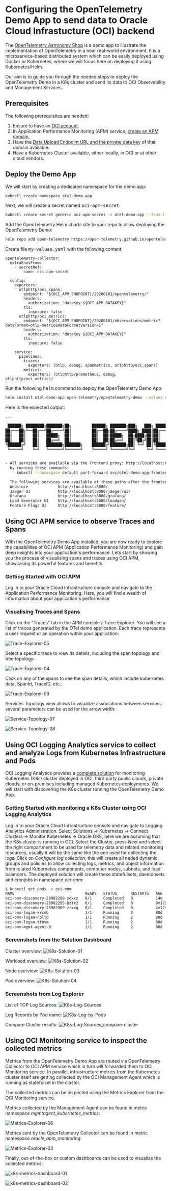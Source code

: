 # Configuring the OpenTelemetry Demo App to send data to Oracle Cloud Infrastucture (OCI) backend

The [OpenTelemetry Astronomy Shop](https://github.com/open-telemetry/opentelemetry-demo) is a demo app to illustrate the implementation of OpenTelemetry in a near real-world environment. It is a microservice-based distributed system which can be easily deployed using Docker or Kubernetes, where we will focus here on deploying it using Kubernetes/Helm.

Our aim is to guide you through the needed steps to deploy the OpenTelemetry Demo in a K8s cluster and send its data to OCI Observability and Management Services.

## Prerequisites
The following prerequisites are needed:
1. Ensure to have an [OCI account](https://signup.cloud.oracle.com).
2. In Application Performance Monitoring (APM) service, [create an APM domain.](https://docs.oracle.com/iaas/application-performance-monitoring/doc/create-apm-domain.html)
3. Have the [Data Upload Endpoint URL and the private data key](https://docs.oracle.com/en-us/iaas/application-performance-monitoring/doc/obtain-data-upload-endpoint-and-data-keys.html#GUID-912EA36F-4E58-4954-B9C2-4E9A9BADDAE9) of that domain available.
4. Have a Kubernetes Cluster available, either locally, in OCI or at other cloud vendors.

## Deploy the Demo App
We will start by creating a dedicated namespace for the demo app:
```bash
kubectl create namespace otel-demo-app
```
Next, we will create a secret named <samp>oci-apm-secret</samp>:
```bash
kubectl create secret generic oci-apm-secret -n otel-demo-app --from-literal="OCI_APM_ENDPOINT=<Data Upload Endpoint>" --from-literal="OCI_APM_DATAKEY=<Private Data Key>"
```
Add the OpenTelemetry Helm charts site to your repo to allow deploying the OpenTelemetry Demo:
```bash
helm repo add open-telemetry https://open-telemetry.github.io/opentelemetry-helm-charts
```
Create file <samp>my-values.yaml</samp> with the following content:
```
opentelemetry-collector:
  extraEnvsFrom:
    - secretRef:
        name: oci-apm-secret

  config:
    exporters:
      otlphttp/oci_spans:
        endpoint: "${OCI_APM_ENDPOINT}/20200101/opentelemetry/"
        headers:
          authorization: "dataKey ${OCI_APM_DATAKEY}"
        tls:
          insecure: false
      otlphttp/oci_metrics:
        endpoint: "${OCI_APM_ENDPOINT}/20200101/observations/metric?dataFormat=otlp-metric&dataFormatVersion=1"
        headers:
          authorization: "dataKey ${OCI_APM_DATAKEY}"
        tls:
          insecure: false

    service:
      pipelines:
        traces:
          exporters: [otlp, debug, spanmetrics, otlphttp/oci_spans]
        metrics:
          exporters: [otlphttp/prometheus, debug, otlphttp/oci_metrics]
```
Run the following <samp>helm</samp> command to deploy the OpenTelemetry Demo App:
```bash
helm install otel-demo-app open-telemetry/opentelemetry-demo --values my-values.yaml -n otel-demo-app
```
Here is the expected output:
```bash
...

 ██████╗ ████████╗███████╗██╗         ██████╗ ███████╗███╗   ███╗ ██████╗
██╔═══██╗╚══██╔══╝██╔════╝██║         ██╔══██╗██╔════╝████╗ ████║██╔═══██╗
██║   ██║   ██║   █████╗  ██║         ██║  ██║█████╗  ██╔████╔██║██║   ██║
██║   ██║   ██║   ██╔══╝  ██║         ██║  ██║██╔══╝  ██║╚██╔╝██║██║   ██║
╚██████╔╝   ██║   ███████╗███████╗    ██████╔╝███████╗██║ ╚═╝ ██║╚██████╔╝
 ╚═════╝    ╚═╝   ╚══════╝╚══════╝    ╚═════╝ ╚══════╝╚═╝     ╚═╝ ╚═════╝


- All services are available via the Frontend proxy: http://localhost:8080
  by running these commands:
     kubectl --namespace default port-forward svc/otel-demo-app-frontendproxy 8080:8080

  The following services are available at these paths after the frontendproxy service is exposed with port forwarding:
  Webstore             http://localhost:8080/
  Jaeger UI            http://localhost:8080/jaeger/ui/
  Grafana              http://localhost:8080/grafana/
  Load Generator UI    http://localhost:8080/loadgen/
  Feature Flags UI     http://localhost:8080/feature/    
```

## Using OCI APM service to observe Traces and Spans
With the OpenTelemetry Demo App installed, you are now ready to explore the capabilities of OCI APM (Application Performance Monitoring) and gain deep insights into your application's performance. Lets start by showing you the process of visualising spans and traces using OCI APM, showcasing its powerful features and benefits.

### Getting Started with OCI APM
Log in to your Oracle Cloud Infrastructure console and navigate to the Application Performance Monitoring. Here, you will find a wealth of information about your application's performance

### Visualising Traces and Spans
Click on the "Traces" tab in the APM console / Trace Explorer. You will see a list of traces generated by the OTel demo application. Each trace represents a user request or an operation within your application:

![Trace-Explorer-05](https://github.com/user-attachments/assets/81e98ec3-cac9-4498-9c58-4a204e361dc0)

Select a specific trace to view its details, including the span topology and tree topology:

![Trace-Explorer-04](https://github.com/user-attachments/assets/e864abb7-3db0-4491-8bde-a3a7e7141c30)

Click on any of the spans to see the span details, which include kubernetes data, SpanId, TraceID, etc.:

![Trace-Explorer-03](https://github.com/user-attachments/assets/c6244f5c-c8ba-418b-a5dd-eac696e9cea9)

Services Topology view allows to visualize associations between services, several parameters can be used for the arrow width:

![Service-Topology-07](https://github.com/user-attachments/assets/78e97dde-f569-4e18-b9e2-ebc5c95077f5)

![Service-Topology-08](https://github.com/user-attachments/assets/be3f58ec-7875-4514-a759-36e8297e2488)

## Using OCI Logging Analytics service to collect and analyze Logs from Kubernetes Infrastructure and Pods
OCI Logging Analytics provides a [complete solution](https://docs.oracle.com/en-us/iaas/logging-analytics/doc/kubernetes-solution.html) for monitoring Kubernetes (K8s) cluster deployed in OCI, third party public clouds, private clouds, or on-premises including managed Kubernetes deployments. We will start with discovering the K8s cluster running the OpenTelemetry Demo App.

### Getting Started with monitoring a K8s Cluster using OCI Logging Analytics
Log in to your Oracle Cloud Infrastructure console and navigate to Logging Analytics Administration. Select Solutions -> Kubernetes -> Connect Clusters -> Monitor Kubernetes -> Oracle OKE, here we are assuming that the K8s cluster is running in OCI. Select the Cluster, press *Next* and select the right compartment to be used for telemetry data and related monitoring resources, usually it will be the same like the one used for collecting the logs. Click on *Configure log collection*, this will create all neded dynamic groups and policies to allow collecting logs, metrics, and object information from related Kubernetes components, computer nodes, subnets, and load balancers. The deployed solution will create these statefulsets, daemonsets and cronjobs in namespace *oci-onm*:
```bash
$ kubectl get pods -n oci-onm
NAME                               READY   STATUS      RESTARTS   AGE
oci-onm-discovery-28982290-zdkxx   0/1     Completed   0          14m
oci-onm-discovery-28982295-bztr2   0/1     Completed   0          9m12s
oci-onm-discovery-28982300-zrxxq   0/1     Completed   0          4m12s
oci-onm-logan-krcmb                1/1     Running     3          80d
oci-onm-logan-npltp                1/1     Running     2          80d
oci-onm-logan-tthvm                1/1     Running     2          80d
oci-onm-mgmt-agent-0               1/1     Running     2          80d
```
### Screenshots from the Solution Dashboard
Cluster overview:
![K8s-Solution-01](https://github.com/user-attachments/assets/3d767718-60aa-4b47-b84a-93fedf5f9db4)

Workload overview:
![K8s-Solution-02](https://github.com/user-attachments/assets/e8bad199-f6c0-4155-8140-0758cdffab12)

Node overview:
![K8s-Solution-03](https://github.com/user-attachments/assets/ce809518-70e9-4d09-8cbe-0f3ff4662172)

Pod overview:
![K8s-Solution-04](https://github.com/user-attachments/assets/a0d7dbe1-9cc9-4219-886e-fa8f4691a382)

### Screenshots from Log Explorer

List of TOP Log Sources:
![K8s-Log-Sources](https://github.com/user-attachments/assets/a4637601-d932-436a-9921-2f333f0d5450)

Log Records by Pod name:
![K8s-Log-by-Pods](https://github.com/user-attachments/assets/47934bca-3084-47e7-87e6-4df986cbe42a)

Compare Cluster results:
![K8s-Log-Sources_compare-cluster](https://github.com/user-attachments/assets/27d78650-85fe-4c73-9566-08e115e3ebc4)


## Using OCI Monitoring service to inspect the collected metrics

Metrics from the OpenTelemetry Demo App are routed via OpenTelemetry Collector to OCI APM service which in turn will forwarded them to OCI Monitoring service. In parallel, infrastructure metrics from the Kubernetes cluster itself are getting collected by the OCI Management Agent which is running as statefulset in the cluster.

The collected metrics can be inspected using the Metrics Explorer from the OCI Monitoring service.

Metrics collected by the Management Agent can be found in metric namespace *mgmtagent_kubernetes_metrics*:

![Metrics-Explorer-06](https://github.com/user-attachments/assets/9863f36e-7097-4b34-ae7e-c11454335118)


Metrics sent by the OpenTelemetry Collector can be found in metric namespace *oracle_apm_monitoring*:

![Metrics-Explorer-03](https://github.com/user-attachments/assets/1aa3bea0-4bd1-4bba-81e1-eff9a2d474ea)

Finally, out-of-the-box or custom dashboards can be used to visualize the collected metrics:

![k8s-metrics-dashboard-01](https://github.com/user-attachments/assets/5b93d412-4974-4049-a22b-5c8d5be89fc1) 

![k8s-metrics-dashboard-02](https://github.com/user-attachments/assets/8b6ff3d8-f168-4581-b68e-0baf21b5b986)



